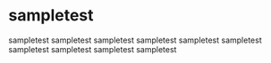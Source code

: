 # sampletest
sampletest
sampletest
sampletest
sampletest
sampletest
sampletest
sampletest
sampletest
sampletest
sampletest
